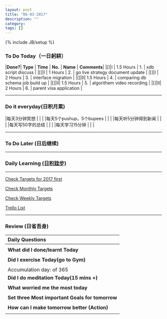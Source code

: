 ```yaml
---
layout: post
title: "06-03-2017"
description: ""
category: 
tags: []
---
```

{% include JB/setup %}



### To Do Today（一日躬耕）

|**Done?**| **Type** | **Time**   | **No.** | **Name** | **Comments**|
|[]|I | 1.5 Hours    | 1. | xdb script discuss	 | 
|[]|I | 1 Hours      | 2. | go live strategy document update	|
|[]|I | 2 Hours      | 3. |	interface migration  |
|[]|II| 1.5 Hours    | 4. |	comparing db schema job build up |
|[]|II| 1.5 Hours    | 5. | algorithem video recording |
|[]|II| 2 Hours      | 6. | parent visa application |

---

### Do it everyday(日积月累)

|每天3分钟冥想             | | 	  |
|每天5个pushup，5个bupees   | |     |
|每天听5分钟得到新闻      | |	  |
|每天写50字的总结			 | |    |
|每天学习15分钟            | |    |

---

### To Do Later (日后继续) 


---

### Daily Learning [(日积跬步)](https://yitianxu.github.io/2017/01/05/learning-summary)


---

[Check Targets for 2017 first](https://yitianxu.github.io/2016/12/30/resolution-for-2017)

[Check Monthly Targets](https://yitianxu.github.io/pages/monthly%20targets/Monthly)

[Check Weekly Targets](https://yitianxu.github.io/pages/weekly%20targets/Weekly%20Targets) 

[Trello List](https://trello.com/b/oYub62ID/goal-of-year-2016-2017)

---

### Review (日省吾身)

| Daily Questions                   |                                           
|:----------------------------------|
|                                   |
| **What did I done/learnt Today**| 
|    |
| **Did I exercise Today(go to Gym)**|          
|     |
| Accumulation day:  of 365   |
| **Did I do meditation Today(15 mins +)**|          
|     |
|**What worried me the most today**|
|                                |
|**Set three Most important Goals for tomorrow**|
|                                        |
|**How can I make tomorrow better (Action)**|
|                          |
